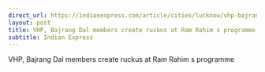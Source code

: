 ```yaml
---
direct_url: https://indianexpress.com/article/cities/lucknow/vhp-bajrang-dal-ruckus-ram-rahim-8274746/
layout: post
title: VHP, Bajrang Dal members create ruckus at Ram Rahim s programme
subtitle: Indian Express
---
```


VHP, Bajrang Dal members create ruckus at Ram Rahim s programme